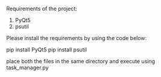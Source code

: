 Requirements of the project:
1. PyQt5
2. psutil

Please install the requirements by using the code below:

pip install PyQt5
pip install psutil

place both the files in the same directory and execute using task_manager.py
